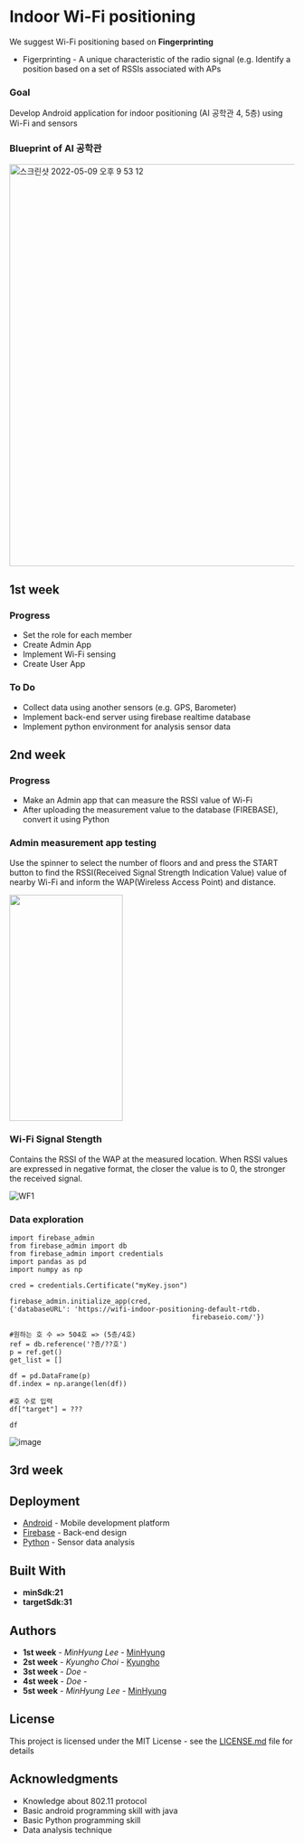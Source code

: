 # Indoor Wi-Fi positioning
We suggest Wi-Fi positioning based on **Fingerprinting**
* Figerprinting - A unique characteristic of the radio signal (e.g. Identify a position based on a set of RSSIs associated with APs

### Goal
Develop Android application for indoor positioning (AI 공학관 4, 5층) using Wi-Fi and sensors

### Blueprint of AI 공학관
<img width="711" alt="스크린샷 2022-05-09 오후 9 53 12" src="https://user-images.githubusercontent.com/50310635/167414331-df3c09ef-82ee-41f5-ab18-9369ea44a8aa.png">





## 1st week

### Progress
* Set the role for each member
* Create Admin App 
* Implement Wi-Fi sensing
* Create User App

### To Do
* Collect data using another sensors (e.g. GPS, Barometer)
* Implement back-end server using firebase realtime database
* Implement python environment for analysis sensor data

## 2nd week

### Progress

* Make an Admin app that can measure the RSSI value of Wi-Fi
* After uploading the measurement value to the database (FIREBASE), convert it using Python

### Admin measurement app testing

Use the spinner to select the number of floors and  and press the START button to find the RSSI(Received Signal Strength Indication Value) value of nearby Wi-Fi and inform the WAP(Wireless Access Point) and distance.

<img src="https://user-images.githubusercontent.com/104605749/168459534-4885bdc5-7205-4140-9ace-c9283cf9a16d.jpg" width = "200" height = "400"/>

### Wi-Fi Signal Stength

Contains the RSSI of the WAP at the measured location. When RSSI values are expressed in negative format, the closer the value is to 0, the stronger the received signal.

![WF1](https://user-images.githubusercontent.com/104605749/168459127-5470ae9b-f954-41da-bf5a-721f58a41072.jpg)

### Data exploration

```
import firebase_admin
from firebase_admin import db
from firebase_admin import credentials
import pandas as pd
import numpy as np
```

```
cred = credentials.Certificate("myKey.json")

firebase_admin.initialize_app(cred,
{'databaseURL': 'https://wifi-indoor-positioning-default-rtdb.
                                             firebaseio.com/'})
```

```
#원하는 호 수 => 504호 => (5층/4호)
ref = db.reference('?층/??호')
p = ref.get()
get_list = []
```

```
df = pd.DataFrame(p)
df.index = np.arange(len(df))

#호 수로 입력
df["target"] = ???

df
```

![image](https://user-images.githubusercontent.com/104605749/168987604-b56232fc-b8cf-43f3-aea7-baa4487dab73.png)

## 3rd week

## Deployment

* [Android](http://www.dropwizard.io/1.0.2/docs/) - Mobile development platform
* [Firebase](https://maven.apache.org/) - Back-end design
* [Python](https://rometools.github.io/rome/) - Sensor data analysis

## Built With
* **minSdk:21**
* **targetSdk:31**


## Authors

* **1st week** - *MinHyung Lee* - [MinHyung](https://github.com/agtmwebtoon)
* **2st week** - *Kyungho Choi* - [Kyungho](https://github.com/KyunghoC)
* **3st week** - *Doe* - 
* **4st week** - *Doe* - 
* **5st week** - *MinHyung Lee* - [MinHyung](https://github.com/agtmwebtoon)

## License

This project is licensed under the MIT License - see the [LICENSE.md](LICENSE.md) file for details

## Acknowledgments

* Knowledge about 802.11 protocol
* Basic android programming skill with java
* Basic Python programming skill
* Data analysis technique
